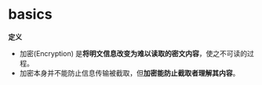 # basics

**定义**
- 加密(Encryption) 是**将明文信息改变为难以读取的密文内容**，使之不可读的过程。
- 加密本身并不能防止信息传输被截取，但**加密能防止截取者理解其内容**。


